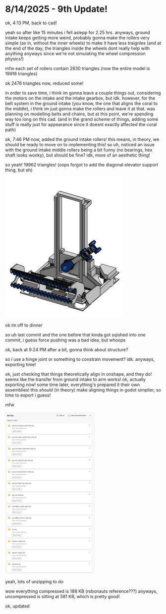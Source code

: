 # 8/14/2025 - 9th Update!

ok, 4:13 PM, back to cad!

yeah so after like 15 minutes i fell aslepp for 2.25 hrs. anyways, ground intake keeps getting more weird, probably gonna make the rollers very simple (as in, without the inner wheels) to make it have less traignles (and at the end of the day, the triangles inside the wheels dont really help with anything anyways since we're not simulating the wheel compression physics!)

mfw each set of rollers contain 2830 triangles (now the entire model is 19918 triangles)

ok 2476 triangles now, reduced some!

in order to save time, i think im gonna leave a couple things out, considering the motors on the intake and the intake gearbox, but idk. however, for the belt system in the ground intake (you know, the one that aligns the coral to the middle), i think im just gonna make the rollers and leave it at that. was planning on modelling belts and chains, but at this point, we're spending way too long on this cad. (and in the grand scheme of things, adding some stuff is really just for appearance since it doesnt exactly affected the coral path)

ok, 7:46 PM now, added the ground intake rollers! this means, in theory, we should be ready to move on to implementing this! so uh, noticed an issue with the ground intake middle rollers being a bit funny (no bearings, hex shaft looks wonky), but should be fine? idk, more of an aesthetic thing!

so yeah! 19962 triangles! (oops forgot to add the diagonal elevator support thing, but eh)

![woo](</updatelogs/images/202508/08142025 - 1.png>)

ok im off to dinner

so uh last commit and the one before that kinda got sqished into one commit, i guess force pushing was a bad idea, but whoops

ok, back at 9:24 PM after a bit, gonna think about structure?

so i use a hinge joint or something to constrain movement? idk. anyways, exporting time!

ok, just checking that things theoretically align in onshape, and they do! seems like the transfer from ground intake to arm works! ok, actually exporting now! some time later, everything's prepared it their own assemblies! this *should* (in theory) make aligning things in godot simplier, so time to export i guess!

mfw

![hmm](</updatelogs/images/202508/08142025 - 2.png>)

yeah, lots of unzipping to do

wow everything compressed is 188 KB (robonauts reference???) anyways, uncompressed is sitting at 581 KB, which is pretty good!

ok, updated